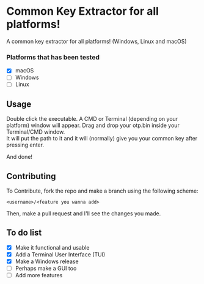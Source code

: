 # Common Key Extractor for all platforms!
A common key extractor for all platforms! (Windows, Linux and macOS)

### Platforms that has been tested

- [x] macOS
- [ ] Windows
- [ ] Linux

## Usage
Double click the executable. A CMD or Terminal (depending on your platform) window will appear.
Drag and drop your otp.bin inside your Terminal/CMD window. <br> It will put the path to it and it will (normally) give you your common key after pressing enter.

And done!

## Contributing
To Contribute, fork the repo and make a branch using the following scheme:

`<username>/<feature you wanna add>`

Then, make a pull request and I'll see the changes you made.

## To do list

- [x] Make it functional and usable
- [x] Add a Terminal User Interface (TUI)
- [x] Make a Windows release
- [ ] Perhaps make a GUI too
- [ ] Add more features
